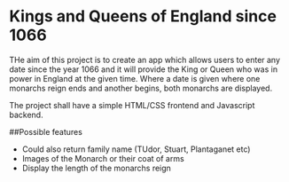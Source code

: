 Kings and Queens of England since 1066
============================

THe aim of this project is to create an app which allows users to enter any date since the year 1066 and it will provide the King or Queen who was in power in England at the given time. Where a date is given where one
monarchs reign ends and another begins, both monarchs are displayed.

The project shall have a simple HTML/CSS frontend and Javascript backend.

##Possible features
* Could also return family name (TUdor, Stuart, Plantaganet etc)
* Images of the Monarch or their coat of arms
* Display the length of the monarchs reign